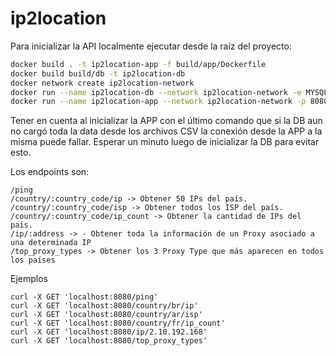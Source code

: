 # ip2location

Para inicializar la API localmente ejecutar desde la raíz del proyecto:

```bash
docker build . -t ip2location-app -f build/app/Dockerfile
docker build build/db -t ip2location-db
docker network create ip2location-network
docker run --name ip2location-db --network ip2location-network -e MYSQL_ALLOW_EMPTY_PASSWORD=true -d ip2location-db
docker run --name ip2location-app --network ip2location-network -p 8080:8080 -d ip2location-app 
```

Tener en cuenta al inicializar la APP con el último comando que si la DB aun no cargó toda la data desde los archivos CSV la conexión desde la APP a la misma puede fallar. Esperar un minuto luego de inicializar la DB para evitar esto.

Los endpoints son:

```http
/ping
/country/:country_code/ip -> Obtener 50 IPs del país.
/country/:country_code/isp -> Obtener todos los ISP del país.
/country/:country_code/ip_count -> Obtener la cantidad de IPs del país.
/ip/:address -> - Obtener toda la información de un Proxy asociado a una determinada IP
/top_proxy_types -> Obtener los 3 Proxy Type que más aparecen en todos los países
```

Ejemplos

```http
curl -X GET 'localhost:8080/ping'
curl -X GET 'localhost:8080/country/br/ip'
curl -X GET 'localhost:8080/country/ar/isp'
curl -X GET 'localhost:8080/country/fr/ip_count'
curl -X GET 'localhost:8080/ip/2.10.192.168'
curl -X GET 'localhost:8080/top_proxy_types'
```


